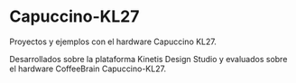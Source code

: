 Capuccino-KL27
==============

Proyectos y ejemplos con el hardware Capuccino KL27. 

Desarrollados sobre la plataforma Kinetis Design Studio y evaluados sobre el hardware CoffeeBrain Capuccino-KL27.

